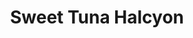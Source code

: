 ---
layout: place
title: Sweet Tuna Halcyon
permalink: /georgia/alpharetta/sweet-tuna-halcyon.html
stateAbbr: GA
stateName: Georgia
cityName: Alpharetta
seo:
  type: restaurant
  links: null
place_id: ChIJZRE-ILyd9YgRw1rVXhqrRus
photos:
  - name: >-
      places/ChIJZRE-ILyd9YgRw1rVXhqrRus/photos/AeeoHcK10gWHybuM5Ua7smjOnSV3ZMi0fnW8Je8sqQvXppwDrZ2Kxon38zjjK5l4T6UmDts3ajnMY3EKHqzn5TXVBxht3-SIiNj8mgZ9IoSrN_hO0O01hXlsoobcR2VWFbuoxf0ty6kTkSgBrXbq71ZtUOOLCj5K_W4MM5Q2EzBirKIj73jrCWdcY73JvSw9IfXmwFpavUaAWG27o4hlASIzCME_9i7B0TYiflgq0DMPCnl_u8mJjKKuTsBV3ET-aOFTnLgaAEBzAnPHkpQ-LJETIV2NqY-mYe1WhsxvWWulpopMdagtPmgDA9fcTgGTm8jSG_h3mXDygY7JoMeKJ93LR3IZuTq0WOE3nLQpxIitrltjCpmCC6EsjGYaURFKJc0f0wlZB79PGtrpQxmuNSji5EToyFqVFXTo_g6PmyisfltGGA
    widthPx: 4032
    heightPx: 3024
    authorAttributions:
      - displayName: Sam Jacob Dev
        uri: https://maps.google.com/maps/contrib/106690935547187180086
        photoUri: >-
          https://lh3.googleusercontent.com/a-/ALV-UjUWUpa_qn5GrN6Jh_dWFLmEnFj9Vxn3aR9cvv3ui6SiT6zjoupbkw=s100-p-k-no-mo
    flagContentUri: >-
      https://www.google.com/local/imagery/report/?cb_client=maps_api_places.places_api&image_key=!1e10!2sCIHM0ogKEICAgIDaqteVag&hl=en-US
    googleMapsUri: >-
      https://www.google.com/maps/place//data=!3m4!1e2!3m2!1sCIHM0ogKEICAgIDaqteVag!2e10!4m2!3m1!1s0x88f59dbc203e1165:0xeb46ab1a5ed55ac3
  - name: >-
      places/ChIJZRE-ILyd9YgRw1rVXhqrRus/photos/AeeoHcJCjuNo19YUGahR66ARZ_TiFI92Vesx3mr2d4PfL7L-azY7Y_xas6LSQOTjWvJnFRktXBKMkbAFMfnsP7xLKMJ8DVNK0z9-XzSxKMnrIWIuFy9bkmGjr4eiARpshIv4UfC1-AGzuP_lcXmMo1O495VPO5NcPMjKXjtcXmcInBGKUiCW2vQsNSorWn5uZqzFtn5_aJcvT1LDPWhOuqIad1XHXgOpKXNWsaGp05CpjnoYQUq5svOOy6Go1ouJF8lvTiYHy_8YvtXHEa7IVtuZuB8qz2Ytyxbnhe-73on0r_fu3cSld-1wR4y9piXN-J4AQAdRNL83dVxAZ3_nWhfn9sOtnyzDrRxSbAYu7a9iCboLnJjR16gBxS2whjkC8g0TWEU4xn5xY6VHW0hVfWdHNqybqYStmqG82OdU1Boy2C5Hi2w
    widthPx: 4000
    heightPx: 3000
    authorAttributions:
      - displayName: F M
        uri: https://maps.google.com/maps/contrib/106992920079973962893
        photoUri: >-
          https://lh3.googleusercontent.com/a/ACg8ocJnRM0zJg1fpJ1Rgj1gaYmqfiI28RPmZS7x8G0haU80gtiaUJU=s100-p-k-no-mo
    flagContentUri: >-
      https://www.google.com/local/imagery/report/?cb_client=maps_api_places.places_api&image_key=!1e10!2sCIHM0ogKEICAgICz862woQE&hl=en-US
    googleMapsUri: >-
      https://www.google.com/maps/place//data=!3m4!1e2!3m2!1sCIHM0ogKEICAgICz862woQE!2e10!4m2!3m1!1s0x88f59dbc203e1165:0xeb46ab1a5ed55ac3
  - name: >-
      places/ChIJZRE-ILyd9YgRw1rVXhqrRus/photos/AeeoHcLGUx_nYDHq_IBUMQ5NJSjJ92N0sn4pj-QeaLPSVYN8C4K3Fxd7UiEdP9NMmj3rc8K9JxEl6n4s9cr6sA-uNEu3bgfvNqBmyVAi0bKUYvgxkUvgfR-kAX1L-kgU_LRjVN-LOFvKWQZMN-9J3GRViX_YyvztTAeLjUaViRWiYj3Xa1FbrMnR9GftVj5vY_SZ1nzi9qin1ghOwgW1PmHHpdSO-G5qtHbAcff2MnSZvGQZ2HgEM67dSdsCcrRVd1RjZthZ_WyGTYjEbJjFMBUqHCDFNhLpBfFcZuU9U3l31ZnCibR9qyZ4vraCGvPiv3LRXGc8FlJ_S67LBQ88gtmiojDHm9v9XzNoqH-Z6Mm1_VTwpsdHI8Hrj8Hm3mUnchj_Jks0zkoXnTNCKbg1-bel3OUyjByk9wdI78yYUvuMqzdAzlY
    widthPx: 4000
    heightPx: 3000
    authorAttributions:
      - displayName: Kiran C
        uri: https://maps.google.com/maps/contrib/115785347602782217750
        photoUri: >-
          https://lh3.googleusercontent.com/a-/ALV-UjXWkeVBRODWeVO91xAiFENtxwx08ckYc09gPyRNqEemSmczE0HJ5A=s100-p-k-no-mo
    flagContentUri: >-
      https://www.google.com/local/imagery/report/?cb_client=maps_api_places.places_api&image_key=!1e10!2sCIHM0ogKEICAgID75smXgAE&hl=en-US
    googleMapsUri: >-
      https://www.google.com/maps/place//data=!3m4!1e2!3m2!1sCIHM0ogKEICAgID75smXgAE!2e10!4m2!3m1!1s0x88f59dbc203e1165:0xeb46ab1a5ed55ac3
  - name: >-
      places/ChIJZRE-ILyd9YgRw1rVXhqrRus/photos/AeeoHcJHBADH2jHGEkD-_wtWZmaGL0H6TW0ruq_WsswuXgzcBrmqEpPLNVG1XIBpKFE8KJJ7c9-StjYkI6NH4jbFlSOzOyFHUx6sVqTEo08J8pgqI5U3wPwWoFWaTejMgAaUWQ-PLVPOraccHlFewSjGaytah_o4FELKWi4h8ApDl0NnUBKTeyLTqBDdlS3GrGUdn3UE58RB0tpG_vT4ZS6ea7mvJBzMFQf5Bw8yhUKTmcAzpZVtXZKlJ76PmkPK_oXfwPjhuh81GO4vafAZKeKwR0f7-l5OaSQjqjDrexxNXLRPQQCmRYCDoQzFfwDRN60EjEGQ1KmfGdljYF7c3VGyTr2nfocwyNycNNbG1VuGs2ORZnXC1rH1AdjSrXRhM3gK1edxWxqapShC1cXkO2Mw6KAiaElWcUDpqX6CPFHB9Z9ZOhIi
    widthPx: 4032
    heightPx: 3024
    authorAttributions:
      - displayName: Raghu Baireddy
        uri: https://maps.google.com/maps/contrib/112345975239455733057
        photoUri: >-
          https://lh3.googleusercontent.com/a-/ALV-UjUJBo2Izyzt6uEiLlhHqS_nTNCyZjadBRyseby0e2PZJqx7N78Z=s100-p-k-no-mo
    flagContentUri: >-
      https://www.google.com/local/imagery/report/?cb_client=maps_api_places.places_api&image_key=!1e10!2sCIHM0ogKEICAgICKvqnSyQE&hl=en-US
    googleMapsUri: >-
      https://www.google.com/maps/place//data=!3m4!1e2!3m2!1sCIHM0ogKEICAgICKvqnSyQE!2e10!4m2!3m1!1s0x88f59dbc203e1165:0xeb46ab1a5ed55ac3
  - name: >-
      places/ChIJZRE-ILyd9YgRw1rVXhqrRus/photos/AeeoHcKXar46ahOa758OcIe9rizwJ8ZdziBwjvQ0cF2qhLJKEvUqeZd6YjYLi2mMh9kLtC8KYr1J5UwKhe32txfWEOeDl59PsQnMudbpnGP-vBRDrN8NxfmTZDluTsSKJyUP4B4P2OxGUEmFgAsRYI6Zofzdvp_tGSjlSKnn-IYEoDttBpdzx4ECtEV3f0vh1KERfn3PNzEGkkh45RRLCK8zW7KiGgE-VcBpJzLxQPvcJe01bW_uMoBD4GnuIAiLk9ETthg_tqNssgvQDq7L5AxIUlNCp-f_Q_i5YZXTxXu3y3gXNGvNYzfd9drOz60N7yc4vl_QL90wcM31Xw_f_m9_fJJAYKJJwW7ula_qhmLCicviOYVFYinHYq5jPzqRU_av0-gAo8Fn1AjPU-SLVw1v1WeOoGyabZQssJsaCBSqLQ_u4Kz5
    widthPx: 3024
    heightPx: 4032
    authorAttributions:
      - displayName: Victor Neda
        uri: https://maps.google.com/maps/contrib/106655640402243154565
        photoUri: >-
          https://lh3.googleusercontent.com/a-/ALV-UjXQWEjjCtDmHBMKhakjCAMUSvL9KxCUb5ciWuUVsM2FNNSopdI2ZA=s100-p-k-no-mo
    flagContentUri: >-
      https://www.google.com/local/imagery/report/?cb_client=maps_api_places.places_api&image_key=!1e10!2sCIHM0ogKEICAgID76ZLkqgE&hl=en-US
    googleMapsUri: >-
      https://www.google.com/maps/place//data=!3m4!1e2!3m2!1sCIHM0ogKEICAgID76ZLkqgE!2e10!4m2!3m1!1s0x88f59dbc203e1165:0xeb46ab1a5ed55ac3
  - name: >-
      places/ChIJZRE-ILyd9YgRw1rVXhqrRus/photos/AeeoHcIP-bh_WZUdn4afaDGMtQZJIqr-VrAzwCO8GXTC_DPKNVp8OBD2X6yTFUlA5T54j3sf-2zrUJKoe5zU-gI3oyFILfjRuqYBs__v_kNQxECy8I6zhUB9D2SV6Xr-UAjy5-HmHJLhMEXI5tu0qddlchWPgkJ8wZkNvimwHNScbAmZ7P2IcPn2JuYrQ9sLINNM496BLuzUuZP3PFa0rBwSYHqTWJcpKjd37GxddXP-Hat2tsAnfNVfwBt0qu-5GUD1rsQySe6IcnwBalvAOSGOJw-lfsrc74_H2NxpLpT2Yy7v3j79FySSU1dSF5XufpeNmXD7uIm2OPzLfNBIY7fiuxdneS21DbuFHydGylVbIa6E0mjiwpFovtHPriDwth4UkOoUah2e3JBnwSDQ75idzk8VQBDtQ-Ym4bQJ8mF5CHp5RA
    widthPx: 3024
    heightPx: 4032
    authorAttributions:
      - displayName: Y Li
        uri: https://maps.google.com/maps/contrib/118328716450260931314
        photoUri: >-
          https://lh3.googleusercontent.com/a/ACg8ocIfPwz08nH-AInrPmjWq-3NeaBCFd_yfN-Bh82D3Adw83mpFw=s100-p-k-no-mo
    flagContentUri: >-
      https://www.google.com/local/imagery/report/?cb_client=maps_api_places.places_api&image_key=!1e10!2sCIHM0ogKEICAgIDL58rCag&hl=en-US
    googleMapsUri: >-
      https://www.google.com/maps/place//data=!3m4!1e2!3m2!1sCIHM0ogKEICAgIDL58rCag!2e10!4m2!3m1!1s0x88f59dbc203e1165:0xeb46ab1a5ed55ac3
  - name: >-
      places/ChIJZRE-ILyd9YgRw1rVXhqrRus/photos/AeeoHcJWs5MJh-p-aHocPG4CQb1P0UEg0gKBI7O0cMfTQLACTIpOVgdXbUWaRAcSzucn-mvi2ZS9bOmy3VHVq_25_31-Wp-PHM7GKnU5Uz92UiUMJsjtC7zlr2kYjeB9CEGduBlLwgb8i8Lv4fBJVMQvWj-AM9jHOY98ar5NDs8TN79oMA3P9r2KYM4-ykgQQ1QRE9F3djdUzwXLa6NndpxWO62qBbs_JZg9hHiLePFS5RGxceYHllsWEhCdMGoelUUHDmUXPoOj_encUeBIqNxJbBXEZ7yVQF9pxjLlBW_QTeSi1G6ueZGND9JTocp3mtlQRxsPDjRt8M5oRtFKOwBqI4DEizkKOEX9-9Cdu_D0saBWlDvnNrZZ1bSljl8eBH4OkX2Kv7RqNt3orqXZZWRKXTykgMMSdGK24LUP_kg5TcBMFu0
    widthPx: 4000
    heightPx: 3000
    authorAttributions:
      - displayName: Kiran C
        uri: https://maps.google.com/maps/contrib/115785347602782217750
        photoUri: >-
          https://lh3.googleusercontent.com/a-/ALV-UjXWkeVBRODWeVO91xAiFENtxwx08ckYc09gPyRNqEemSmczE0HJ5A=s100-p-k-no-mo
    flagContentUri: >-
      https://www.google.com/local/imagery/report/?cb_client=maps_api_places.places_api&image_key=!1e10!2sCIHM0ogKEICAgID75smXwAE&hl=en-US
    googleMapsUri: >-
      https://www.google.com/maps/place//data=!3m4!1e2!3m2!1sCIHM0ogKEICAgID75smXwAE!2e10!4m2!3m1!1s0x88f59dbc203e1165:0xeb46ab1a5ed55ac3
  - name: >-
      places/ChIJZRE-ILyd9YgRw1rVXhqrRus/photos/AeeoHcJe18IsZR07Ie1JniULtI6aiMbFK4kMfsHKyu5xYdKaAJrZ5EPlraFMq8yBmPISUpougcLtiY6_NNDmUQbDzz6jHAQpTo5oANcR9_2B3ONbHNQFReetEVcmUtAmeHzmpRIbZjIJeLlj4ndiX59uhtn41WyrqPWgLR_XvUqsUMmEsOX8N_cpYghvQuoH_AbPleu41Lx0DYeIPRmjcvkrhmZW3q4m-kjnCRzIzG1UHuZEq7BWV2LDAfw1l2T8FJK5FpR6jxpXW9CQlQxYfGWRMH1omI9sOLGCcciORKl3CnlzBSJHHVC_wSMnipymwDnzRFdPagzSYATOb5IQZnX0p5F5xO-OprsPl-lHb_Vs1hjymwAYCwiOxC-IKOy-CU3GslJCeXar8W1S70F27Fsi0XmE1TL7Va9a6vyCAqXRi4He6sN9
    widthPx: 4030
    heightPx: 3022
    authorAttributions:
      - displayName: Mia Wang
        uri: https://maps.google.com/maps/contrib/118426970324927993379
        photoUri: >-
          https://lh3.googleusercontent.com/a/ACg8ocI0W8IIws5PIqda67rjdsbfIPpowkkilscGPw-NL228bm96hqU=s100-p-k-no-mo
    flagContentUri: >-
      https://www.google.com/local/imagery/report/?cb_client=maps_api_places.places_api&image_key=!1e10!2sCIHM0ogKEICAgICp-OnZ6AE&hl=en-US
    googleMapsUri: >-
      https://www.google.com/maps/place//data=!3m4!1e2!3m2!1sCIHM0ogKEICAgICp-OnZ6AE!2e10!4m2!3m1!1s0x88f59dbc203e1165:0xeb46ab1a5ed55ac3
  - name: >-
      places/ChIJZRE-ILyd9YgRw1rVXhqrRus/photos/AeeoHcLDDH60wTdiouiCAMZvwY8vhEx6vupn06c6QJQN7Ve33B0uST74Z2ubD4tyldtB4H2Nuv5ePXMUlrSepo-1Zr8vt8S1OrO1z0v3IJd72JUqTzEwD5uNydhspUscgB1T_CsF_dpAVnGIQ9ZXE3oWII5SAGzQXPFM9rc3aB7APkGdyL3S29asoRw5iSU_JMehJeKwKgIIxidoSluBe8FHW9rRaPaOP3OrRwvvHaC4XPQd0JAROzDfF5wumPH4roWFrfRMnFtHh5Fm63yvu9_8CyGnPR_XALbdF55nloyWA_af2IJMGSwVcCRyWURVwAwF5oVeiVAm5npKwrn03qNH0-MWpYJcLTTyRdHvrvc3F5nOeaKpygdP7Uy2lNkjg3DVSc8KXpnPU7Qt-v66pxqd9mIcwkF48BgRah8RUVgN5CYw3Q
    widthPx: 1184
    heightPx: 1486
    authorAttributions:
      - displayName: Kaleb East
        uri: https://maps.google.com/maps/contrib/117623560157597019654
        photoUri: >-
          https://lh3.googleusercontent.com/a-/ALV-UjXF8anWsjN5wY2MTIUw3pqIapgf7xKBgTkaQOT13O-Ra7B2OngW=s100-p-k-no-mo
    flagContentUri: >-
      https://www.google.com/local/imagery/report/?cb_client=maps_api_places.places_api&image_key=!1e10!2sCIHM0ogKEICAgICc_KeKMQ&hl=en-US
    googleMapsUri: >-
      https://www.google.com/maps/place//data=!3m4!1e2!3m2!1sCIHM0ogKEICAgICc_KeKMQ!2e10!4m2!3m1!1s0x88f59dbc203e1165:0xeb46ab1a5ed55ac3
  - name: >-
      places/ChIJZRE-ILyd9YgRw1rVXhqrRus/photos/AeeoHcKtUV585zcGrPOp9xXfIQXA3xK_ZB3tgiMVmL7mRl0tMlcggXAbWh3i1VICZdssiw9F1zlcdzHxx-FlHBK5eD88O8Bj0U32vZXruCV3SjfLtUGzjGBWvhQDoSj-8V8Boha6Z23wRLjGtgsyKWeL4jm6x4wDcGCxB2ZPEXhuQtr4T53vqVOYYia2f3WVHqY3N2O0T3nzTbnctorVEu0bK6VfH2P8J5bfFCQPk8mo8O4xaTc9hCj8uT8O5uaOyKLJj3RamZ5v2J7iYg5_AzYS0eu6kokhhNAB6WCSnqOeVpiU3kxiaQf0Aa7YDVe2Ywot74_fUqsqUzeXkWaJ1btc7P0r9FRLrEpoCdG-VJ3Xs2g23TDV-3OVKNwCWav2TflV5XPlcE1N_QLhbJKto0_2e6MKPbAl-VK6IAMoM5bPejrcKQ
    widthPx: 1184
    heightPx: 1776
    authorAttributions:
      - displayName: Kaleb East
        uri: https://maps.google.com/maps/contrib/117623560157597019654
        photoUri: >-
          https://lh3.googleusercontent.com/a-/ALV-UjXF8anWsjN5wY2MTIUw3pqIapgf7xKBgTkaQOT13O-Ra7B2OngW=s100-p-k-no-mo
    flagContentUri: >-
      https://www.google.com/local/imagery/report/?cb_client=maps_api_places.places_api&image_key=!1e10!2sCIHM0ogKEICAgICMrImVCg&hl=en-US
    googleMapsUri: >-
      https://www.google.com/maps/place//data=!3m4!1e2!3m2!1sCIHM0ogKEICAgICMrImVCg!2e10!4m2!3m1!1s0x88f59dbc203e1165:0xeb46ab1a5ed55ac3
address: '6330 Halcyon Way #730, Alpharetta, GA 30005, USA'
street: '6330 Halcyon Way #730'
city: Alpharetta
state: GA
zip: '30005'
country: USA
neighborhood: null
latitude: '34.110763'
longitude: '-84.223716'
accessibility_options:
  wheelchairAccessibleParking: true
  wheelchairAccessibleEntrance: true
  wheelchairAccessibleRestroom: true
  wheelchairAccessibleSeating: true
business_status: OPERATIONAL
name: Sweet Tuna Halcyon
google_maps_links:
  directionsUri: >-
    https://www.google.com/maps/dir//''/data=!4m7!4m6!1m1!4e2!1m2!1m1!1s0x88f59dbc203e1165:0xeb46ab1a5ed55ac3!3e0
  placeUri: https://maps.google.com/?cid=16953425977031350979
  writeAReviewUri: >-
    https://www.google.com/maps/place//data=!4m3!3m2!1s0x88f59dbc203e1165:0xeb46ab1a5ed55ac3!12e1
  reviewsUri: >-
    https://www.google.com/maps/place//data=!4m4!3m3!1s0x88f59dbc203e1165:0xeb46ab1a5ed55ac3!9m1!1b1
  photosUri: >-
    https://www.google.com/maps/place//data=!4m3!3m2!1s0x88f59dbc203e1165:0xeb46ab1a5ed55ac3!10e5
primary_type: Restaurant
opening_hours:
  regular: null
  current: null
secondary_opening_hours:
  regular:
    weekdayDescriptions: null
    type: null
  current:
    weekdayDescriptions: null
    type: null
phone: null
price_level: PRICE_LEVEL_MODERATE
price_range: $10 &ndash; $20
rating: '4.2'
rating_count: 0
website: null
description: >-
  Discover Sweet Tuna Halcyon in Alpharetta, GA$$$Sweet Tuna Halcyon in
  Alpharetta, GA, offers a relaxed spot for enjoying fresh, healthy poke bowls
  and quick bites perfect for lunch or dinner. This casual eatery focuses on
  flavorful, nutritious options that highlight quality ingredients, making it a
  great choice for those seeking light, satisfying meals in a welcoming
  environment. With features like wheelchair-accessible seating and free
  parking, it's designed for easy visits, appealing to anyone looking for
  convenient dining options. The menu emphasizes fast-paced service and variety,
  ideal for those exploring Japanese-inspired dishes without the formality. If
  you're in the mood for top-rated poke near Alpharetta, this spot delivers a
  simple yet enjoyable experience that balances health and taste.
generative_summary: >-
  Discover Sweet Tuna Halcyon in Alpharetta, GA$$$Sweet Tuna Halcyon in
  Alpharetta, GA, offers a relaxed spot for enjoying fresh, healthy poke bowls
  and quick bites perfect for lunch or dinner. This casual eatery focuses on
  flavorful, nutritious options that highlight quality ingredients, making it a
  great choice for those seeking light, satisfying meals in a welcoming
  environment. With features like wheelchair-accessible seating and free
  parking, it's designed for easy visits, appealing to anyone looking for
  convenient dining options. The menu emphasizes fast-paced service and variety,
  ideal for those exploring Japanese-inspired dishes without the formality. If
  you're in the mood for top-rated poke near Alpharetta, this spot delivers a
  simple yet enjoyable experience that balances health and taste.
generative_disclosure: Summarized by AI using the Grok-3-Mini model.
reviews:
  - name: >-
      places/ChIJZRE-ILyd9YgRw1rVXhqrRus/reviews/ChZDSUhNMG9nS0VJQ0FnSUQ3NXNubmZ3EAE
    relativePublishTimeDescription: 7 months ago
    rating: 1
    text:
      text: >-
        It's rare that I post a 1 star review, but this place deserves it. We
        ordered two bowls and the portion size, the flavors, and the service
        were all lacking. I ordered the large bowl, which includes four scoops
        of protein. If you pick shrimp, be prepared to only receive 3. Once you
        see the size of the protein scoop, it's quite shocking how tiny it is.
        The ingredients are strictly rationed instead of focusing on making a
        tasty bowl. The customer service is non-existent. Like other reviewers
        have stated, the bowls are small and be warned you may need to order
        another dinner somewhere else after you dine here. I will not be going
        back and hope these reviews help improve their operation. Good luck!
      languageCode: en
    originalText:
      text: >-
        It's rare that I post a 1 star review, but this place deserves it. We
        ordered two bowls and the portion size, the flavors, and the service
        were all lacking. I ordered the large bowl, which includes four scoops
        of protein. If you pick shrimp, be prepared to only receive 3. Once you
        see the size of the protein scoop, it's quite shocking how tiny it is.
        The ingredients are strictly rationed instead of focusing on making a
        tasty bowl. The customer service is non-existent. Like other reviewers
        have stated, the bowls are small and be warned you may need to order
        another dinner somewhere else after you dine here. I will not be going
        back and hope these reviews help improve their operation. Good luck!
      languageCode: en
    authorAttribution:
      displayName: Kiran C
      uri: https://www.google.com/maps/contrib/115785347602782217750/reviews
      photoUri: >-
        https://lh3.googleusercontent.com/a-/ALV-UjXWkeVBRODWeVO91xAiFENtxwx08ckYc09gPyRNqEemSmczE0HJ5A=s128-c0x00000000-cc-rp-mo-ba5
    publishTime: '2024-08-24T03:13:58.877306Z'
    flagContentUri: >-
      https://www.google.com/local/review/rap/report?postId=ChZDSUhNMG9nS0VJQ0FnSUQ3NXNubmZ3EAE&d=17924085&t=1
    googleMapsUri: >-
      https://www.google.com/maps/reviews/data=!4m6!14m5!1m4!2m3!1sChZDSUhNMG9nS0VJQ0FnSUQ3NXNubmZ3EAE!2m1!1s0x88f59dbc203e1165:0xeb46ab1a5ed55ac3
  - name: >-
      places/ChIJZRE-ILyd9YgRw1rVXhqrRus/reviews/ChZDSUhNMG9nS0VJQ0FnSURQeG9iQVZ3EAE
    relativePublishTimeDescription: 4 months ago
    rating: 5
    text:
      text: >-
        seems like a family owned business, they were so sweet! i LOVED the food
        here. flavors and variety were immaculate and i can’t wait to try this
        food again!!


        i do wish the portion sizes were better, but atleast the food is great!
      languageCode: en
    originalText:
      text: >-
        seems like a family owned business, they were so sweet! i LOVED the food
        here. flavors and variety were immaculate and i can’t wait to try this
        food again!!


        i do wish the portion sizes were better, but atleast the food is great!
      languageCode: en
    authorAttribution:
      displayName: sreeya k
      uri: https://www.google.com/maps/contrib/103823546308780206654/reviews
      photoUri: >-
        https://lh3.googleusercontent.com/a-/ALV-UjV2xI98DkCzUcVne8eN5a9HEBHbLA7qd3LpX8S_DypZSf2cdlyWIQ=s128-c0x00000000-cc-rp-mo
    publishTime: '2024-12-01T16:41:07.429370Z'
    flagContentUri: >-
      https://www.google.com/local/review/rap/report?postId=ChZDSUhNMG9nS0VJQ0FnSURQeG9iQVZ3EAE&d=17924085&t=1
    googleMapsUri: >-
      https://www.google.com/maps/reviews/data=!4m6!14m5!1m4!2m3!1sChZDSUhNMG9nS0VJQ0FnSURQeG9iQVZ3EAE!2m1!1s0x88f59dbc203e1165:0xeb46ab1a5ed55ac3
  - name: >-
      places/ChIJZRE-ILyd9YgRw1rVXhqrRus/reviews/ChZDSUhNMG9nS0VJQ0FnSUN6ODYyd1FREAE
    relativePublishTimeDescription: 10 months ago
    rating: 1
    text:
      text: >-
        We picked this place to try something new and different. Menu was
        promising but portions were huge disappointment and offering different
        bowl sizes is an absolute rip off when they don't get filled even to
        half.  Inflation hurts us all but come on, this is not right.

        Can't say much about flavor as it gets lost under some strong, over
        powering items in the dish
      languageCode: en
    originalText:
      text: >-
        We picked this place to try something new and different. Menu was
        promising but portions were huge disappointment and offering different
        bowl sizes is an absolute rip off when they don't get filled even to
        half.  Inflation hurts us all but come on, this is not right.

        Can't say much about flavor as it gets lost under some strong, over
        powering items in the dish
      languageCode: en
    authorAttribution:
      displayName: F M
      uri: https://www.google.com/maps/contrib/106992920079973962893/reviews
      photoUri: >-
        https://lh3.googleusercontent.com/a/ACg8ocJnRM0zJg1fpJ1Rgj1gaYmqfiI28RPmZS7x8G0haU80gtiaUJU=s128-c0x00000000-cc-rp-mo-ba5
    publishTime: '2024-06-05T01:31:59.137552Z'
    flagContentUri: >-
      https://www.google.com/local/review/rap/report?postId=ChZDSUhNMG9nS0VJQ0FnSUN6ODYyd1FREAE&d=17924085&t=1
    googleMapsUri: >-
      https://www.google.com/maps/reviews/data=!4m6!14m5!1m4!2m3!1sChZDSUhNMG9nS0VJQ0FnSUN6ODYyd1FREAE!2m1!1s0x88f59dbc203e1165:0xeb46ab1a5ed55ac3
  - name: >-
      places/ChIJZRE-ILyd9YgRw1rVXhqrRus/reviews/ChZDSUhNMG9nS0VJQ0FnSURwdzZQSUpnEAE
    relativePublishTimeDescription: a year ago
    rating: 5
    text:
      text: >-
        This place is really good. I got a poke bowl with fresh ingredients. It
        was absolutely delicious and the staff is very friendly and helpful. I
        was so happy that they gave me a sample of glass noodles. I've never
        tried it before at other poke companies but the glass noodles are
        delicious. They have some unique items on the menu. I love this place.
      languageCode: en
    originalText:
      text: >-
        This place is really good. I got a poke bowl with fresh ingredients. It
        was absolutely delicious and the staff is very friendly and helpful. I
        was so happy that they gave me a sample of glass noodles. I've never
        tried it before at other poke companies but the glass noodles are
        delicious. They have some unique items on the menu. I love this place.
      languageCode: en
    authorAttribution:
      displayName: Carla Stapleton
      uri: https://www.google.com/maps/contrib/115029191650166416112/reviews
      photoUri: >-
        https://lh3.googleusercontent.com/a-/ALV-UjVj4Q-nTbbSx0njvg0-NUrOoBGwtjCg4k8L7hXfacdPHzs9Zu5K=s128-c0x00000000-cc-rp-mo-ba3
    publishTime: '2023-08-28T03:17:51.128218Z'
    flagContentUri: >-
      https://www.google.com/local/review/rap/report?postId=ChZDSUhNMG9nS0VJQ0FnSURwdzZQSUpnEAE&d=17924085&t=1
    googleMapsUri: >-
      https://www.google.com/maps/reviews/data=!4m6!14m5!1m4!2m3!1sChZDSUhNMG9nS0VJQ0FnSURwdzZQSUpnEAE!2m1!1s0x88f59dbc203e1165:0xeb46ab1a5ed55ac3
  - name: >-
      places/ChIJZRE-ILyd9YgRw1rVXhqrRus/reviews/ChdDSUhNMG9nS0VJQ0FnTUR3NEk2dXdBRRAB
    relativePublishTimeDescription: 3 weeks ago
    rating: 5
    text:
      text: >-
        So good! One of the best spicy tuna bowls I’ve had in atlanta. Idk what
        people are talking about. Great taste, great value and tasted fresh.
      languageCode: en
    originalText:
      text: >-
        So good! One of the best spicy tuna bowls I’ve had in atlanta. Idk what
        people are talking about. Great taste, great value and tasted fresh.
      languageCode: en
    authorAttribution:
      displayName: Monica Marino
      uri: https://www.google.com/maps/contrib/102546041273749868586/reviews
      photoUri: >-
        https://lh3.googleusercontent.com/a-/ALV-UjXIODFA4zjKrrcSqG4SM047heCRWku5kWR2QrWsjQk4Q6K49h5g=s128-c0x00000000-cc-rp-mo-ba4
    publishTime: '2025-03-22T17:17:46.637550Z'
    flagContentUri: >-
      https://www.google.com/local/review/rap/report?postId=ChdDSUhNMG9nS0VJQ0FnTUR3NEk2dXdBRRAB&d=17924085&t=1
    googleMapsUri: >-
      https://www.google.com/maps/reviews/data=!4m6!14m5!1m4!2m3!1sChdDSUhNMG9nS0VJQ0FnTUR3NEk2dXdBRRAB!2m1!1s0x88f59dbc203e1165:0xeb46ab1a5ed55ac3
review_summary: >-
  What Customers Are Saying About This Spot$$$Folks rave about the tasty poke
  bowls at this Alpharetta favorite, especially the spicy tuna option, which
  stands out for its fresh flavors and great value. Many appreciate the friendly
  staff and unique menu items that add a fun twist to everyday meals, making it
  a solid pick for a quick bite. While some mention that portions could be a bit
  more generous, the overall vibe keeps things positive with highlights on
  freshness and variety that keep diners coming back. It's a go-to for anyone
  hunting for sushi-style eats nearby, offering a mix of hits that make it worth
  trying despite minor feedback. All in all, this place delivers a reliably
  enjoyable experience that balances the good with honest notes for improvement.
review_disclosure: Summarized by AI using the Grok-3-Mini model.
parking_options:
  freeParkingLot: true
  freeStreetParking: true
  valetParking: false
payment_options:
  acceptsCreditCards: true
  acceptsCashOnly: false
  acceptsNfc: true
allow_dogs: null
curbside_pickup: null
delivery: true
dine_in: true
good_for_children: true
good_for_groups: null
good_for_sports: false
live_music: false
menu_for_children: null
outdoor_seating: null
reservable: false
restroom: true
serves_beer: null
serves_breakfast: null
serves_brunch: null
serves_cocktails: null
serves_coffee: null
serves_dinner: true
serves_dessert: null
serves_lunch: true
serves_vegetarian_food: null
serves_wine: null
takeout: true
update_category: pro
places_description: null

---